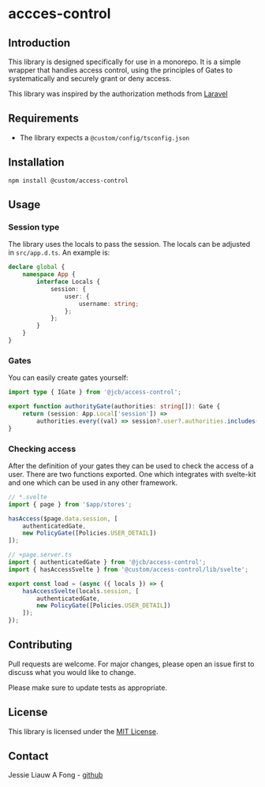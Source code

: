 # accces-control

## Introduction

This library is designed specifically for use in a monorepo. It is a simple wrapper that handles access control, using the principles of Gates to systematically and securely grant or deny access.

This library was inspired by the authorization methods from [Laravel](https://laravel.com/docs/10.x/authorization#gates)

## Requirements

- The library expects a `@custom/config/tsconfig.json`

## Installation

```
npm install @custom/access-control
```

## Usage

### Session type

The library uses the locals to pass the session. The locals can be adjusted in `src/app.d.ts`. An example is:

```typescript
declare global {
	namespace App {
		interface Locals {
			session: {
				user: {
					username: string;
				};
			};
		}
	}
}
```


### Gates

You can easily create gates yourself:

```typescript
import type { IGate } from '@jcb/access-control';

export function authorityGate(authorities: string[]): Gate {
	return (session: App.Local['session']) =>
		authorities.every((val) => session?.user?.authorities.includes(val) || false);
}
```

### Checking access

After the definition of your gates they can be used to check the access of a user. There are two functions exported. One which integrates with svelte-kit and one which can be used in any other framework.

```typescript
// *.svelte
import { page } from '$app/stores';

hasAccess($page.data.session, [
    authenticatedGate,
    new PolicyGate([Policies.USER_DETAIL])
]);
```

```typescript
// +page.server.ts
import { authenticatedGate } from '@jcb/access-control';
import { hasAccessSvelte } from '@custom/access-control/lib/svelte';

export const load = (async ({ locals }) => {
	hasAccessSvelte(locals.session, [
		authenticatedGate,
		new PolicyGate([Policies.USER_DETAIL])
	]);
});
```

## Contributing

Pull requests are welcome. For major changes, please open an issue first to discuss what you would like to change.

Please make sure to update tests as appropriate.

## License

This library is licensed under the [MIT License](LICENSE).

## Contact

Jessie Liauw A Fong - [github](github.com/jessielaf)
